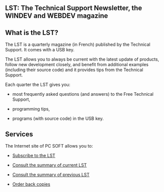 
## LST: The Technical Support Newsletter, the WINDEV and WEBDEV magazine
			



<a name="NOTE1"></a>
<a name="NOTE1_1"></a>


## What is the LST?
<a name="what_the_lst_ELTTEXTE000084"></a>
The LST is a quarterly magazine (in French) published by the Technical Support. It comes with a USB key.

The LST allows you to always be current with the latest update of products, follow new development closely, and benefit from additional examples (including their source code) and it provides tips from the Technical Support.

Each quarter the LST gives you:

- most frequently asked questions (and answers) to the Free Technical Support, 

- programming tips, 

- programs (with source code) in the USB key.




<a name="NOTE2"></a>
<a name="NOTE2_1"></a>


## Services
<a name="services_ELTTEXTE000108"></a>
The Internet site of PC SOFT allows you to:

- [Subscribe to the LST](https://www.pcsoft.fr/lst/bdclst.htm)

- [Consult the summary of current LST](https://www.pcsoft.fr/lst/index.html)

- [Consult the summary of previous LST](https://www.pcsoft.fr/lst/oldlst.htm)

- [Order back copies](https://www.pcsoft.fr/lst/bdc-old-lst.htm)






